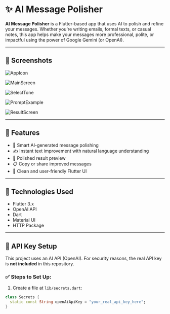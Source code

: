 # ✨ AI Message Polisher

**AI Message Polisher** is a Flutter-based app that uses AI to polish and refine your messages. Whether you're writing emails, formal texts, or casual notes, this app helps make your messages more professional, polite, or impactful using the power of Google Gemini (or OpenAI).

---

## 📱 Screenshots


![AppIcon](screenshots/app_icon.jpg)


![MainScreen](screenshots/main_screen.jpg)


![SelectTone](/screenshots/select_tone.jpg)


![PromptExample](screenshots/example_prompt.jpg)


![ResultScreen](screenshots/result_screen.jpg)


---

## 🚀 Features

- 🧠 Smart AI-generated message polishing  
- ✍️ Instant text improvement with natural language understanding  
- 🔁 Polished result preview  
- 📋 Copy or share improved messages  
- 🌙 Clean and user-friendly Flutter UI  

---

## 🔧 Technologies Used

- Flutter 3.x  
- OpenAI API  
- Dart  
- Material UI  
- HTTP Package  

---

## 🔐 API Key Setup

This project uses an AI API (OpenAI). For security reasons, the real API key is **not included** in this repository.

### ✅ Steps to Set Up:

1. Create a file at `lib/secrets.dart`:

```dart
class Secrets {
  static const String openAiApiKey = "your_real_api_key_here";
}
